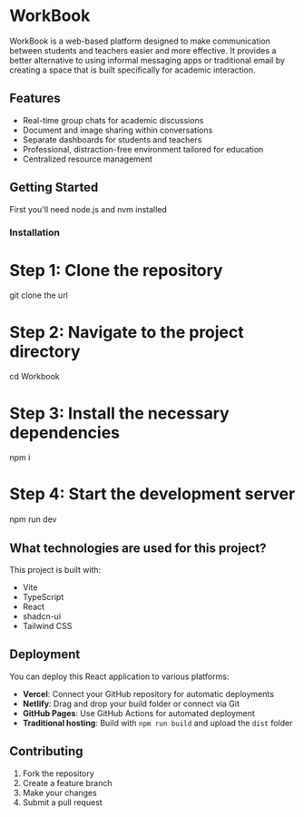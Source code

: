# WorkBook

WorkBook is a web-based platform designed to make communication between students and teachers easier and more effective. It provides a better alternative to using informal messaging apps or traditional email by creating a space that is built specifically for academic interaction.

## Features

- Real-time group chats for academic discussions
- Document and image sharing within conversations
- Separate dashboards for students and teachers
- Professional, distraction-free environment tailored for education
- Centralized resource management

## Getting Started
First you'll need node.js and nvm installed

### Installation


# Step 1: Clone the repository
git clone the url

# Step 2: Navigate to the project directory
cd Workbook

# Step 3: Install the necessary dependencies
npm i

# Step 4: Start the development server
npm run dev


## What technologies are used for this project?

This project is built with:

- Vite
- TypeScript
- React
- shadcn-ui
- Tailwind CSS

## Deployment

You can deploy this React application to various platforms:

- **Vercel**: Connect your GitHub repository for automatic deployments
- **Netlify**: Drag and drop your build folder or connect via Git
- **GitHub Pages**: Use GitHub Actions for automated deployment
- **Traditional hosting**: Build with `npm run build` and upload the `dist` folder

## Contributing

1. Fork the repository
2. Create a feature branch
3. Make your changes
4. Submit a pull request
